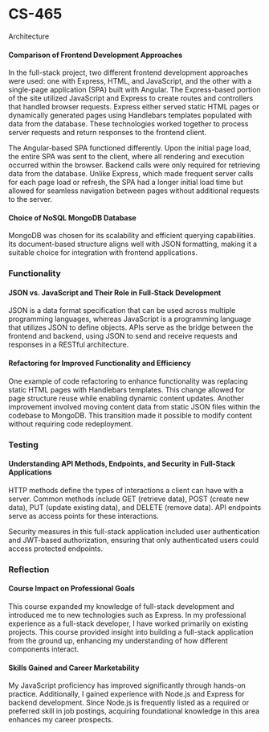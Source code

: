 # CS-465
Architecture

#### Comparison of Frontend Development Approaches
In the full-stack project, two different frontend development approaches were used: one with Express, HTML, and JavaScript, and the other with a single-page application (SPA) built with Angular. The Express-based portion of the site utilized JavaScript and Express to create routes and controllers that handled browser requests. Express either served static HTML pages or dynamically generated pages using Handlebars templates populated with data from the database. These technologies worked together to process server requests and return responses to the frontend client.

The Angular-based SPA functioned differently. Upon the initial page load, the entire SPA was sent to the client, where all rendering and execution occurred within the browser. Backend calls were only required for retrieving data from the database. Unlike Express, which made frequent server calls for each page load or refresh, the SPA had a longer initial load time but allowed for seamless navigation between pages without additional requests to the server.

#### Choice of NoSQL MongoDB Database
MongoDB was chosen for its scalability and efficient querying capabilities. Its document-based structure aligns well with JSON formatting, making it a suitable choice for integration with frontend applications.

### Functionality

#### JSON vs. JavaScript and Their Role in Full-Stack Development
JSON is a data format specification that can be used across multiple programming languages, whereas JavaScript is a programming language that utilizes JSON to define objects. APIs serve as the bridge between the frontend and backend, using JSON to send and receive requests and responses in a RESTful architecture.

#### Refactoring for Improved Functionality and Efficiency
One example of code refactoring to enhance functionality was replacing static HTML pages with Handlebars templates. This change allowed for page structure reuse while enabling dynamic content updates. Another improvement involved moving content data from static JSON files within the codebase to MongoDB. This transition made it possible to modify content without requiring code redeployment.

### Testing

#### Understanding API Methods, Endpoints, and Security in Full-Stack Applications
HTTP methods define the types of interactions a client can have with a server. Common methods include GET (retrieve data), POST (create new data), PUT (update existing data), and DELETE (remove data). API endpoints serve as access points for these interactions.

Security measures in this full-stack application included user authentication and JWT-based authorization, ensuring that only authenticated users could access protected endpoints.

### Reflection

#### Course Impact on Professional Goals
This course expanded my knowledge of full-stack development and introduced me to new technologies such as Express. In my professional experience as a full-stack developer, I have worked primarily on existing projects. This course provided insight into building a full-stack application from the ground up, enhancing my understanding of how different components interact.

#### Skills Gained and Career Marketability
My JavaScript proficiency has improved significantly through hands-on practice. Additionally, I gained experience with Node.js and Express for backend development. Since Node.js is frequently listed as a required or preferred skill in job postings, acquiring foundational knowledge in this area enhances my career prospects.

